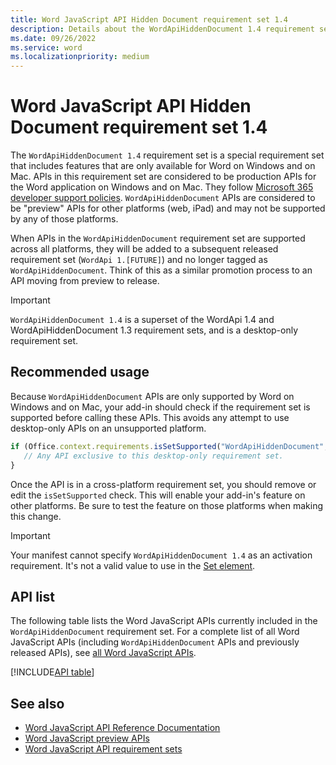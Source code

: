 ```yaml
---
title: Word JavaScript API Hidden Document requirement set 1.4
description: Details about the WordApiHiddenDocument 1.4 requirement set.
ms.date: 09/26/2022
ms.service: word
ms.localizationpriority: medium
---
```


# Word JavaScript API Hidden Document requirement set 1.4

The `WordApiHiddenDocument 1.4` requirement set is a special requirement set that includes features that are only available for Word on Windows and on Mac. APIs in this requirement set are considered to be production APIs for the Word application on Windows and on Mac. They follow [Microsoft 365 developer support policies](/office/dev/add-ins/publish/maintain-breaking-changes). `WordApiHiddenDocument` APIs are considered to be "preview" APIs for other platforms (web, iPad) and may not be supported by any of those platforms.

When APIs in the `WordApiHiddenDocument` requirement set are supported across all platforms, they will be added to a subsequent released requirement set (`WordApi 1.[FUTURE]`) and no longer tagged as `WordApiHiddenDocument`. Think of this as a similar promotion process to an API moving from preview to release.

> [!IMPORTANT]
> `WordApiHiddenDocument 1.4` is a superset of the WordApi 1.4 and WordApiHiddenDocument 1.3 requirement sets, and is a desktop-only requirement set.

## Recommended usage

Because `WordApiHiddenDocument` APIs are only supported by Word on Windows and on Mac, your add-in should check if the requirement set is supported before calling these APIs. This avoids any attempt to use desktop-only APIs on an unsupported platform.

```js
if (Office.context.requirements.isSetSupported("WordApiHiddenDocument", "1.4")) {
   // Any API exclusive to this desktop-only requirement set.
}
```

Once the API is in a cross-platform requirement set, you should remove or edit the `isSetSupported` check. This will enable your add-in's feature on other platforms. Be sure to test the feature on those platforms when making this change.

> [!IMPORTANT]
> Your manifest cannot specify `WordApiHiddenDocument 1.4` as an activation requirement. It's not a valid value to use in the [Set element](../../manifest/set.md).

## API list

The following table lists the Word JavaScript APIs currently included in the `WordApiHiddenDocument` requirement set. For a complete list of all Word JavaScript APIs (including `WordApiHiddenDocument` APIs and previously released APIs), see [all Word JavaScript APIs](/javascript/api/word?view=word-js-1.4-hidden-document&preserve-view=true).

[!INCLUDE[API table](../../includes/word-1_4_hidden_document.md)]

## See also

- [Word JavaScript API Reference Documentation](/javascript/api/word?view=word-js-1.4-hidden-document&preserve-view=true)
- [Word JavaScript preview APIs](word-preview-apis.md)
- [Word JavaScript API requirement sets](word-api-requirement-sets.md)
